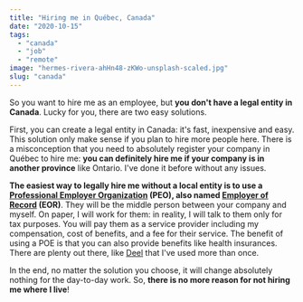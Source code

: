 ```yaml
---
title: "Hiring me in Québec, Canada"
date: "2020-10-15"
tags:
  - "canada"
  - "job"
  - "remote"
image: "hermes-rivera-ahHn48-zKWo-unsplash-scaled.jpg"
slug: "canada"
---
```


So you want to hire me as an employee, but **you don't have a legal entity in Canada**. Lucky for you, there are two easy solutions.

First, you can create a legal entity in Canada: it's fast, inexpensive and easy. This solution only make sense if you plan to hire more people here. There is a misconception that you need to absolutely register your company in Québec to hire me: **you can definitely hire me if your company is in another province** like Ontario. I've done it before without any issues.

**The easiest way to legally hire me without a local entity is to use a [Professional Employer Organization](https://en.wikipedia.org/wiki/Professional_employer_organization) (PEO), also named [Employer of Record](https://en.wikipedia.org/wiki/Employer_of_Record) (EOR)**. They will be the middle person between your company and myself. On paper, I will work for them: in reality, I will talk to them only for tax purposes. You will pay them as a service provider including my compensation, cost of benefits, and a fee for their service. The benefit of using a POE is that you can also provide benefits like health insurances. There are plenty out there, like [Deel](https://www.deel.com) that I've used more than once.

In the end, no matter the solution you choose, it will change absolutely nothing for the day-to-day work. So, **there is no more reason for not hiring me where I live**!
